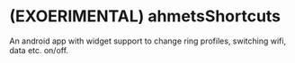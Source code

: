 # (EXOERIMENTAL) ahmetsShortcuts
An android app with widget support to change ring profiles, switching wifi, data etc. on/off.
